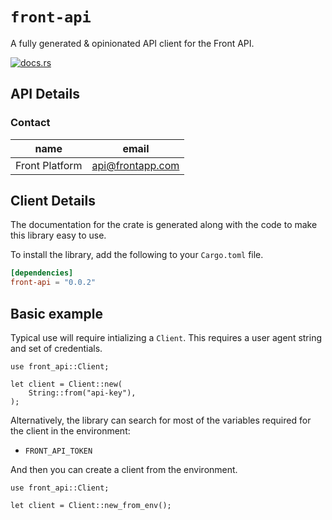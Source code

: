 # `front-api`

A fully generated & opinionated API client for the Front API.

[![docs.rs](https://docs.rs/front-api/badge.svg)](https://docs.rs/front-api)

## API Details





### Contact


| name | email |
|----|----|
| Front Platform | api@frontapp.com |



## Client Details



The documentation for the crate is generated
along with the code to make this library easy to use.


To install the library, add the following to your `Cargo.toml` file.

```toml
[dependencies]
front-api = "0.0.2"
```

## Basic example

Typical use will require intializing a `Client`. This requires
a user agent string and set of credentials.

```rust,no_run
use front_api::Client;

let client = Client::new(
    String::from("api-key"),
);
```

Alternatively, the library can search for most of the variables required for
the client in the environment:

- `FRONT_API_TOKEN`

And then you can create a client from the environment.

```rust,no_run
use front_api::Client;

let client = Client::new_from_env();
```
